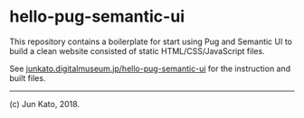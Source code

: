 # hello-pug-semantic-ui

This repository contains a boilerplate for start using Pug and Semantic UI to build a clean website consisted of static HTML/CSS/JavaScript files.

See [junkato.digitalmuseum.jp/hello-pug-semantic-ui](http://junkato.digitalmuseum.jp/hello-pug-semantic-ui) for the instruction and built files.

---
(c) Jun Kato, 2018.
